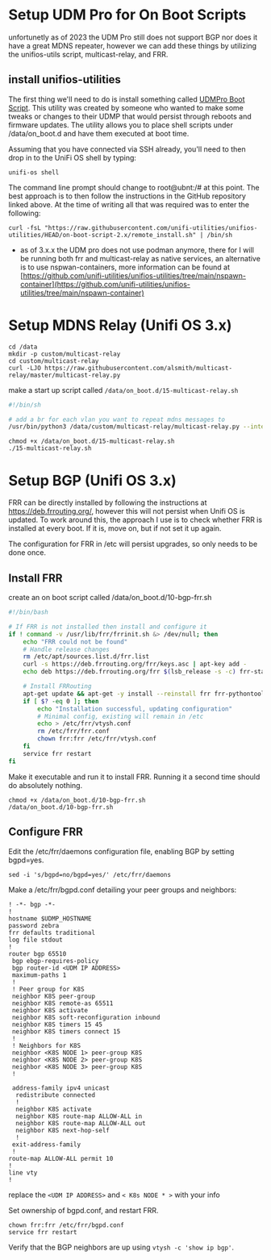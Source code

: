 # Setup  UDM Pro for On Boot Scripts
unfortunetly as of 2023 the UDM Pro still does not support BGP nor does it have a
great MDNS repeater, however we can add these things by utilizing the unifios-utils script, multicast-relay, and FRR.

## install unifios-utilities
The first thing we'll need to do is install something called [UDMPro Boot Script](https://github.com/unifi-utilities/unifios-utilities/tree/main/on-boot-script-2.x). This utility was created by someone who wanted to make some tweaks or changes to their UDMP that would persist through reboots and firmware updates. The utility allows you to place shell scripts under /data/on_boot.d and have them executed at boot time.

Assuming that you have connected via SSH already, you'll need to then drop in to the UniFi OS shell by typing:
```
unifi-os shell
```

The command line prompt should change to root@ubnt:/# at this point. The best approach is to then follow the instructions in the GitHub repository linked above. At the time of writing all that was required was to enter the following:

```
curl -fsL "https://raw.githubusercontent.com/unifi-utilities/unifios-utilities/HEAD/on-boot-script-2.x/remote_install.sh" | /bin/sh
```

* as of 3.x.x the UDM pro does not use podman anymore, there for I will be running both frr and multicast-relay as native services, an alternative is to use nspwan-containers, more information can be found at [https://github.com/unifi-utilities/unifios-utilities/tree/main/nspawn-container](https://github.com/unifi-utilities/unifios-utilities/tree/main/nspawn-container)

# Setup MDNS Relay (Unifi OS 3.x)
```
cd /data
mkdir -p custom/multicast-relay
cd custom/multicast-relay
curl -LJO https://raw.githubusercontent.com/alsmith/multicast-relay/master/multicast-relay.py
```

make a start up script called `/data/on_boot.d/15-multicast-relay.sh`

```15-multicast-relay.sh
#!/bin/sh

# add a br for each vlan you want to repeat mdns messages to
/usr/bin/python3 /data/custom/multicast-relay/multicast-relay.py --interfaces br50 br60 br70 br90
```

```
chmod +x /data/on_boot.d/15-multicast-relay.sh
./15-multicast-relay.sh
```

# Setup BGP (Unifi OS 3.x)
FRR can be directly installed by following the instructions at https://deb.frrouting.org/, however this will not persist when Unifi OS is updated. To work around this, the approach I use is to check whether FRR is installed at every boot. If it is, move on, but if not set it up again.

The configuration for FRR in /etc will persist upgrades, so only needs to be done once.

## Install FRR
create an on boot script called /data/on_boot.d/10-bgp-frr.sh
```10-setup-frr.sh
#!/bin/bash

# If FRR is not installed then install and configure it
if ! command -v /usr/lib/frr/frrinit.sh &> /dev/null; then
    echo "FRR could not be found"
    # Handle release changes
    rm /etc/apt/sources.list.d/frr.list
    curl -s https://deb.frrouting.org/frr/keys.asc | apt-key add -
    echo deb https://deb.frrouting.org/frr $(lsb_release -s -c) frr-stable | tee -a /etc/apt/sources.list.d/frr.list

    # Install FRRouting
    apt-get update && apt-get -y install --reinstall frr frr-pythontools
    if [ $? -eq 0 ]; then
        echo "Installation successful, updating configuration"
        # Minimal config, existing will remain in /etc
        echo > /etc/frr/vtysh.conf
        rm /etc/frr/frr.conf
        chown frr:frr /etc/frr/vtysh.conf
    fi
    service frr restart
fi
```

Make it executable and run it to install FRR. Running it a second time should do absolutely nothing.
```
chmod +x /data/on_boot.d/10-bgp-frr.sh
/data/on_boot.d/10-bgp-frr.sh
```

## Configure FRR

Edit the /etc/frr/daemons configuration file, enabling BGP by setting bgpd=yes.

```
sed -i 's/bgpd=no/bgpd=yes/' /etc/frr/daemons
```

Make a /etc/frr/bgpd.conf detailing your peer groups and neighbors:
```
! -*- bgp -*-
!
hostname $UDMP_HOSTNAME
password zebra
frr defaults traditional
log file stdout
!
router bgp 65510
 bgp ebgp-requires-policy
 bgp router-id <UDM IP ADDRESS>
 maximum-paths 1
 !
 ! Peer group for K8S
 neighbor K8S peer-group
 neighbor K8S remote-as 65511
 neighbor K8S activate
 neighbor K8S soft-reconfiguration inbound
 neighbor K8S timers 15 45
 neighbor K8S timers connect 15
 !
 ! Neighbors for K8S
 neighbor <K8S NODE 1> peer-group K8S
 neighbor <K8S NODE 2> peer-group K8S
 neighbor <K8S NODE 3> peer-group K8S
 !

 address-family ipv4 unicast
  redistribute connected
  !
  neighbor K8S activate
  neighbor K8S route-map ALLOW-ALL in
  neighbor K8S route-map ALLOW-ALL out
  neighbor K8S next-hop-self
  !
 exit-address-family
 !
route-map ALLOW-ALL permit 10
!
line vty
!
```

replace the `<UDM IP ADDRESS>` and `< K8s NODE * >` with your info

Set ownership of bgpd.conf, and restart FRR.
```
chown frr:frr /etc/frr/bgpd.conf
service frr restart
```

Verify that the BGP neighbors are up using `vtysh -c 'show ip bgp'`.
